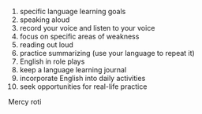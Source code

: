 1. specific language learning goals
2. speaking aloud
3. record your voice and listen to your voice
4. focus on specific areas of weakness
5. reading out loud
6. practice summarizing (use your language to repeat it)
7. English in role plays
8. keep a language learning journal
9. incorporate English into daily activities
10. seek opportunities for real-life practice

Mercy
roti
